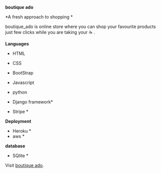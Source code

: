 **boutique ado**

*A fresh approach to shopping *

 boutique_ado is online store where you can shop your favourite products just few clicks while you are taking your :coffee: .
 
 **Languages**

* HTML

* CSS

* BootStrap

* Javascript

* python

* Django framework*

* Stripe *

**Deployment**

* Heroku *
* aws *

**database**

* SQlite *


Visit [boutique ado](https://boutique-ad.herokuapp.com/).


 
